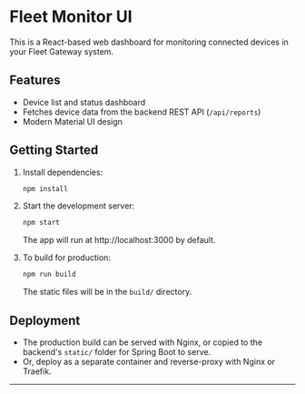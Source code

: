 # Fleet Monitor UI

This is a React-based web dashboard for monitoring connected devices in your Fleet Gateway system.

## Features
- Device list and status dashboard
- Fetches device data from the backend REST API (`/api/reports`)
- Modern Material UI design

## Getting Started

1. Install dependencies:
   ```sh
   npm install
   ```
2. Start the development server:
   ```sh
   npm start
   ```
   The app will run at http://localhost:3000 by default.

3. To build for production:
   ```sh
   npm run build
   ```
   The static files will be in the `build/` directory.

## Deployment
- The production build can be served with Nginx, or copied to the backend's `static/` folder for Spring Boot to serve.
- Or, deploy as a separate container and reverse-proxy with Nginx or Traefik.

---
